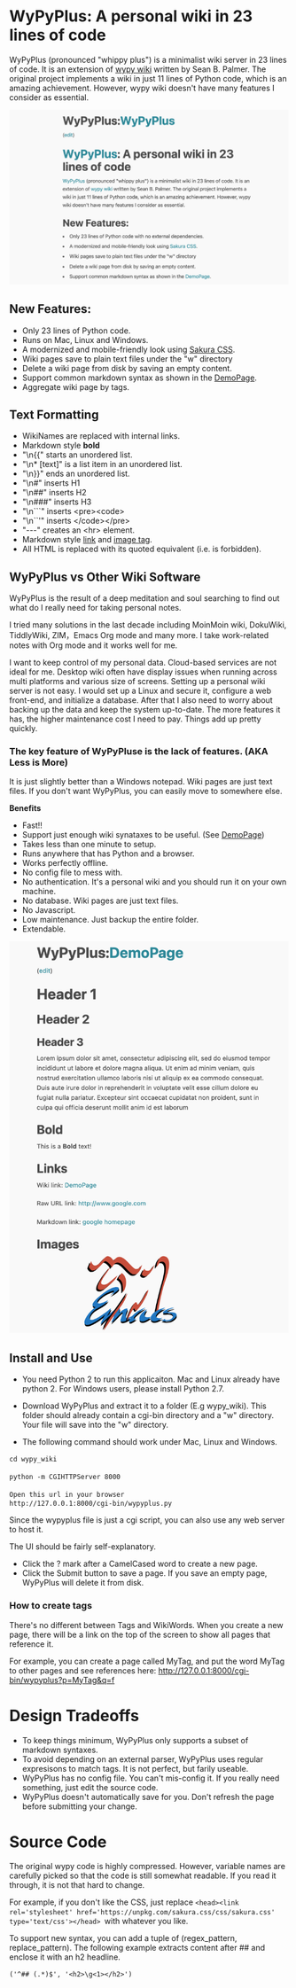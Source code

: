 # WyPyPlus: A personal wiki in 23 lines of code

WyPyPlus (pronounced "whippy plus") is a minimalist wiki server in 23 lines of code. It is an extension of [wypy wiki](http://infomesh.net/2003/wypy/) written by Sean B. Palmer. The original project implements a wiki in just 11 lines of Python code, which is an amazing achievement. However, wypy wiki doesn't have many features I consider as essential.

![screenshot](example.png)

## New Features:
* Only 23 lines of Python code.
* Runs on Mac, Linux and Windows.
* A modernized and mobile-friendly look using [Sakura CSS](https://github.com/oxalorg/sakura).
* Wiki pages save to plain text files under the "w" directory
* Delete a wiki page from disk by saving an empty content.
* Support common markdown syntax as shown in the [DemoPage](https://github.com/lchen198/wypyplus/blob/main/w/DemoPage).
* Aggregate wiki page by tags.

## Text Formatting
* WikiNames are replaced with internal links.
* Markdown style ****bold****
* "\n{{" starts an unordered list.
* "\n* [text]" is a list item in an unordered list.
* "\n}}" ends an unordered list.
* "\n#" inserts H1
* "\n##" inserts H2
* "\n###" inserts H3
* "\n\`\`\`" inserts \<pre\>\<code\>
* "\n\`\`\'" inserts \<\/code\>\<\/pre\>
* "---" creates an \<hr\> element.
* Markdown style [link](https://www.markdownguide.org/basic-syntax/#links) and [image tag](https://www.markdownguide.org/basic-syntax/#images-1).
* All HTML is replaced with its quoted equivalent (i.e. is forbidden).

## WyPyPlus vs Other Wiki Software

WyPyPlus is the result of a deep meditation and soul searching to find out what do I really need for taking personal notes. 

I tried many solutions in the last decade including MoinMoin wiki, DokuWiki, TiddlyWiki, ZIM，Emacs Org mode and many more. I take work-related notes with Org mode and it works well for me. 

I want to keep control of my personal data. Cloud-based services are not ideal for me. Desktop wiki often have display issues when running across multi platforms and various size of screens.
Setting up a personal wiki server is not easy. I would set up a Linux and secure it, configure a web front-end, and initialize a database. After that I also need to worry about backing up the data and keep the system up-to-date. The more features it has, the higher maintenance cost I need to pay. Things add up pretty quickly. 

### The key feature of WyPyPluse is the lack of features. (AKA Less is More)

It is just slightly better than a Windows notepad. Wiki pages are just text files. If you don't want WyPyPlus, you can easily move to somewhere else.

**Benefits** 
* Fast!!
* Support just enough wiki synataxes to be useful. (See [DemoPage](https://github.com/lchen198/wypyplus/blob/main/w/DemoPage))
* Takes less than one minute to setup.
* Runs anywhere that has Python and a browser.
* Works perfectly offline.
* No config file to mess with.
* No authentication. It's a personal wiki and you should run it on your own machine. 
* No database. Wiki pages are just text files.
* No Javascript.
* Low maintenance. Just backup the entire folder. 
* Extendable.

![demo](example2.png)

## Install and Use

* You need Python 2 to run this applicaiton. Mac and Linux already have python 2. For Windows users, please install Python 2.7.

* Download WyPyPlus and extract it to a folder (E.g wypy_wiki). This folder should already contain a cgi-bin directory and a "w" directory. Your file will save into the "w" directory.

* The following command should work under Mac, Linux and Windows.

```
cd wypy_wiki

python -m CGIHTTPServer 8000 

Open this url in your browser
http://127.0.0.1:8000/cgi-bin/wypyplus.py
```

Since the wypyplus file is just a cgi script, you can also use any web server to host it. 

The UI should be fairly self-explanatory. 
* Click the ? mark after a CamelCased word to create a new page.
* Click the Submit button to save a page. If you save an empty page, WyPyPlus will delete it from disk.

### How to create tags
There's no different between Tags and WikiWords. When you create a new page, there will be a link on the top of the screen to show all pages that reference it. 

For example, you can create a page called MyTag, and put the word MyTag to other pages and see references here:
http://127.0.0.1:8000/cgi-bin/wypyplus?p=MyTag&q=f

# Design Tradeoffs

* To keep things minimum, WyPyPlus only supports a subset of markdown syntaxes. 
* To avoid depending on an external parser, WyPyPlus uses regular expresisons to match tags. It is not perfect, but farily useable.
* WyPyPlus has no config file. You can't mis-config it. If you really need something, just edit the source code.
* WyPyPlus doesn't automatically save for you. Don't refresh the page before submitting your change.

# Source Code

The original wypy code is highly compressed. However, variable names are carefully picked so that the code is still somewhat readable. If you read it through, it is not that hard to change.

For example, if you don't like the CSS, just replace ```<head><link rel='stylesheet' href='https://unpkg.com/sakura.css/css/sakura.css' type='text/css'></head> ```with whatever you like.

To support new syntax, you can add a tuple of (regex_pattern, replace_pattern). The following example extracts content after ## and enclose it with an h2 headline. 
```
('^## (.*)$', '<h2>\g<1></h2>')
```

